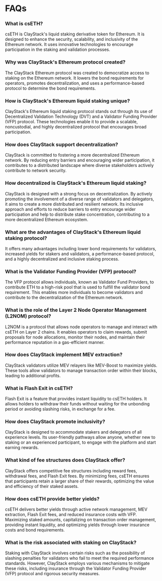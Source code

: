 # FAQs

### What is csETH?

csETH is ClayStack's liquid staking derivative token for Ethereum. It is designed to enhance the security, scalability, and inclusivity of the Ethereum network. It uses innovative technologies to encourage participation in the staking and validation processes.

### Why was ClayStack's Ethereum protocol created?

The ClayStack Ethereum protocol was created to democratize access to staking on the Ethereum network. It lowers the bond requirements for operators, promotes decentralization, and uses a performance-based protocol to determine the bond requirements.

### How is ClayStack's Ethereum liquid staking unique?

ClayStack's Ethereum liquid staking protocol stands out through its use of Decentralized Validation Technology (DVT) and a Validator Funding Provider (VFP) protocol. These technologies enable it to provide a scalable, noncustodial, and highly decentralized protocol that encourages broad participation.

### How does ClayStack support decentralization?

ClayStack is committed to fostering a more decentralized Ethereum network. By reducing entry barriers and encouraging wider participation, it contributes to a distributed landscape where diverse stakeholders actively contribute to network security.

### How decentralized is ClayStack's Ethereum liquid staking?

ClayStack is designed with a strong focus on decentralization. By actively promoting the involvement of a diverse range of validators and delegators, it aims to create a more distributed and resilient network. Its inclusive approach and efforts to reduce barriers to entry encourage wider participation and help to distribute stake concentration, contributing to a more decentralized Ethereum ecosystem.

### What are the advantages of ClayStack's Ethereum liquid staking protocol?

It offers many advantages including lower bond requirements for validators, increased yields for stakers and validators, a performance-based protocol, and a highly decentralized and inclusive staking process.

### What is the Validator Funding Provider (VFP) protocol?

The VFP protocol allows individuals, known as Validator Fund Providers, to contribute ETH to a high-risk pool that is used to fulfill the validator bond requirement. This enables more individuals to become validators and contribute to the decentralization of the Ethereum network.

### What is the role of the Layer 2 Node Operator Management (L2NOM) protocol?

L2NOM is a protocol that allows node operators to manage and interact with csETH on Layer 2 chains. It enables operators to claim rewards, submit proposals for node allocations, monitor their nodes, and maintain their performance reputation in a gas-efficient manner.

### How does ClayStack implement MEV extraction?

ClayStack validators utilize MEV relayers like MEV-Boost to maximize yields. These tools allow validators to manage transaction order within their blocks, leading to additional profits.

### What is Flash Exit in csETH?

Flash Exit is a feature that provides instant liquidity to csETH holders. It allows holders to withdraw their funds without waiting for the unbonding period or avoiding slashing risks, in exchange for a fee.

### How does ClayStack promote inclusivity?

ClayStack is designed to accommodate stakers and delegators of all experience levels. Its user-friendly pathways allow anyone, whether new to staking or an experienced participant, to engage with the platform and start earning rewards.

### What kind of fee structures does ClayStack offer?

ClayStack offers competitive fee structures including reward fees, withdrawal fees, and Flash Exit fees. By minimizing fees, csETH ensures that participants retain a larger share of their rewards, optimizing the value and efficiency of their staked assets.

### How does csETH provide better yields?

csETH delivers better yields through active network management, MEV extraction, Flash Exit fees, and reduced insurance costs with VFP. Maximizing staked amounts, capitalizing on transaction order management, providing instant liquidity, and optimizing yields through lower insurance costs and bond requirements.

### What is the risk associated with staking on ClayStack?

Staking with ClayStack involves certain risks such as the possibility of slashing penalties for validators who fail to meet the required performance standards. However, ClayStack employs various mechanisms to mitigate these risks, including insurance through the Validator Funding Provider (VFP) protocol and rigorous security measures.
